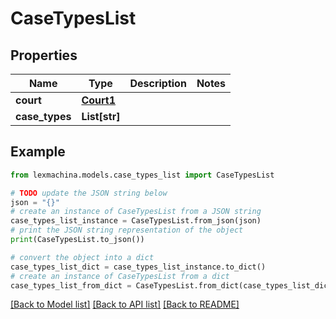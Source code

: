 # CaseTypesList


## Properties

Name | Type | Description | Notes
------------ | ------------- | ------------- | -------------
**court** | [**Court1**](Court1.md) |  | 
**case_types** | **List[str]** |  | 

## Example

```python
from lexmachina.models.case_types_list import CaseTypesList

# TODO update the JSON string below
json = "{}"
# create an instance of CaseTypesList from a JSON string
case_types_list_instance = CaseTypesList.from_json(json)
# print the JSON string representation of the object
print(CaseTypesList.to_json())

# convert the object into a dict
case_types_list_dict = case_types_list_instance.to_dict()
# create an instance of CaseTypesList from a dict
case_types_list_from_dict = CaseTypesList.from_dict(case_types_list_dict)
```
[[Back to Model list]](../README.md#documentation-for-models) [[Back to API list]](../README.md#documentation-for-api-endpoints) [[Back to README]](../README.md)


